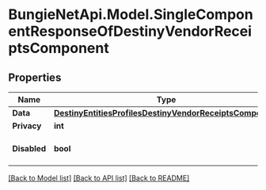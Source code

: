 # BungieNetApi.Model.SingleComponentResponseOfDestinyVendorReceiptsComponent
## Properties

Name | Type | Description | Notes
------------ | ------------- | ------------- | -------------
**Data** | [**DestinyEntitiesProfilesDestinyVendorReceiptsComponent**](DestinyEntitiesProfilesDestinyVendorReceiptsComponent.md) |  | [optional] 
**Privacy** | **int** |  | [optional] 
**Disabled** | **bool** | If true, this component is disabled. | [optional] 

[[Back to Model list]](../README.md#documentation-for-models) [[Back to API list]](../README.md#documentation-for-api-endpoints) [[Back to README]](../README.md)

